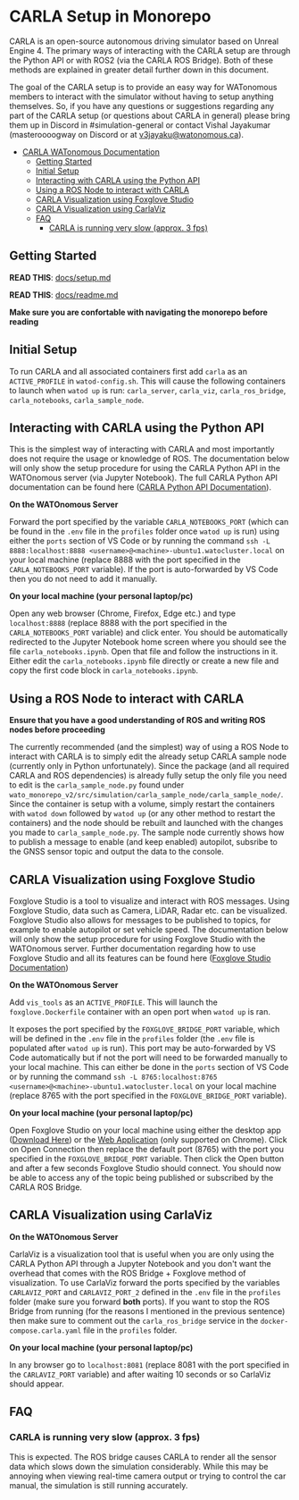 # CARLA Setup in Monorepo
CARLA is an open-source autonomous driving simulator based on Unreal Engine 4. The primary ways of interacting with the CARLA setup are through the Python API or with ROS2 (via the CARLA ROS Bridge). Both of these methods are explained in greater detail further down in this document. 

The goal of the  CARLA setup is to provide an easy way for WATonomous members to interact with the simulator without having to setup anything themselves. So, if you have any questions or suggestions regarding any part of the CARLA setup (or questions about CARLA in general) please bring them up in Discord in #simulation-general or contact Vishal Jayakumar (masteroooogway on Discord or at [v3jayaku@watonomous.ca](mailto:v3jayaku@watonomous.ca)).

- [CARLA WATonomous Documentation](#using-carla-setup-in-monorepo)
    - [Getting Started](#getting-started)
    - [Initial Setup](#initial-setup) 
    - [Interacting with CARLA using the Python API](#interacting-with-carla-using-the-python-api)
    - [Using a ROS Node to interact with CARLA](#using-a-ros-node-to-interact-with-carla)
    - [CARLA Visualization using Foxglove Studio](#carla-visualization-using-foxglove-studio)
    - [CARLA Visualization using CarlaViz](#carla-visualization-using-carlaviz)
    - [FAQ](#faq)
        - [CARLA is running very slow (approx. 3 fps)](#carla-is-running-very-slow-approx-3-fps)


## Getting Started
**READ THIS**: [docs/setup.md](docs/setup.md)

**READ THIS**: [docs/readme.md](docs/readme.md)

**Make sure you are confortable with navigating the monorepo before reading**

## Initial Setup

To run CARLA and all associated containers first add `carla` as an `ACTIVE_PROFILE` in `watod-config.sh`. This will cause the following containers to launch when `watod up` is run: `carla_server`, `carla_viz`, `carla_ros_bridge`, `carla_notebooks`, `carla_sample_node`.

## Interacting with CARLA using the Python API

This is the simplest way of interacting with CARLA and most importantly does not require the usage or knowledge of ROS. The documentation below will only show the setup procedure for using the CARLA Python API in the WATOnomous server (via Jupyter Notebook). The full CARLA Python API documentation can be found here ([CARLA Python API Documentation](https://carla.readthedocs.io/en/0.9.13/python_api/)). 

**On the WATOnomous Server**

Forward the port specified by the variable `CARLA_NOTEBOOKS_PORT` (which can be found in the `.env` file in the `profiles` folder once `watod up` is run) using either the `ports` section of VS Code or by running the command `ssh -L 8888:localhost:8888 <username>@<machine>-ubuntu1.watocluster.local` on your local machine (replace 8888 with the port specified in the `CARLA_NOTEBOOKS_PORT` variable). If the port is auto-forwarded by VS Code then you do not need to add it manually.

**On your local machine (your personal laptop/pc)**

Open any web browser (Chrome, Firefox, Edge etc.) and type `localhost:8888` (replace 8888 with the port specified in the `CARLA_NOTEBOOKS_PORT` variable) and click enter. You should be automatically redirected to the Jupyter Notebook home screen where you should see the file `carla_notebooks.ipynb`. Open that file and follow the instructions in it. Either edit the `carla_notebooks.ipynb` file directly or create a new file and copy the first code block in `carla_notebooks.ipynb`.

## Using a ROS Node to interact with CARLA

**Ensure that you have a good understanding of ROS and writing ROS nodes before proceeding**

The currently recommended (and the simplest) way of using a ROS Node to interact with CARLA is to simply edit the already setup CARLA sample node (currently only in Python unfortunately). Since the package (and all required CARLA and ROS dependencies) is already fully setup the only file you need to edit is the `carla_sample_node.py` found under `wato_monorepo_v2/src/simulation/carla_sample_node/carla_sample_node/`. Since the container is setup with a volume, simply restart the containers with `watod down` followed by `watod up` (or any other method to restart the containers) and the node should be rebuilt and launched with the changes you made to `carla_sample_node.py`. The sample node currently shows how to publish a message to enable (and keep enabled) autopilot, subsribe to the GNSS sensor topic and output the data to the console.
 
## CARLA Visualization using Foxglove Studio

Foxglove Studio is a tool to visualize and interact with ROS messages. Using Foxglove Studio, data such as Camera, LiDAR, Radar etc. can be visualized. Foxglove Studio also allows for messages to be published to topics, for example to enable autopilot or set vehicle speed. The documentation below will only show the setup procedure for using Foxglove Studio with the WATOnomous server. Further documentation regarding how to use Foxglove Studio and all its features can be found here ([Foxglove Studio Documentation](https://foxglove.dev/docs/studio))

**On the WATOnomous Server**

Add `vis_tools` as an `ACTIVE_PROFILE`. This will launch the `foxglove.Dockerfile` container with an open port when `watod up` is ran. 

It exposes the port specified by the `FOXGLOVE_BRIDGE_PORT` variable, which will be defined in the `.env` file in the `profiles` folder (the `.env` file is populated after `watod up` is run). This port may be auto-forwarded by VS Code automatically but if not the port will need to be forwarded manually to your local machine. This can either be done in the `ports` section of VS Code or by running the command `ssh -L 8765:localhost:8765 <username>@<machine>-ubuntu1.watocluster.local` on your local machine (replace 8765 with the port specified in the `FOXGLOVE_BRIDGE_PORT` variable).

**On your local machine (your personal laptop/pc)**

Open Foxglove Studio on your local machine using either the desktop app ([Download Here](https://foxglove.dev/studio)) or the [Web Application](https://studio.foxglove.dev/) (only supported on Chrome). Click on Open Connection then replace the default port (8765) with the port you specified in the `FOXGLOVE_BRIDGE_PORT` variable. Then click the Open button and after a few seconds Foxglove Studio should connect. You should now be able to access any of the topic being published or subscribed by the CARLA ROS Bridge.

## CARLA Visualization using CarlaViz

**On the WATOnomous Server**

CarlaViz is a visualization tool that is useful when you are only using the CARLA Python API through a Jupyter Notebook and you don't want the overhead that comes with the ROS Bridge + Foxglove method of visualization. To use CarlaViz forward the ports specified by the variables `CARLAVIZ_PORT` and `CARLAVIZ_PORT_2` defined in the `.env` file in the `profiles` folder (make sure you forward **both** ports). If you want to stop the ROS Bridge from running (for the reasons I mentioned in the previous sentence) then make sure to comment out the `carla_ros_bridge` service in the `docker-compose.carla.yaml` file in the `profiles` folder.

**On your local machine (your personal laptop/pc)**

In any browser go to `localhost:8081` (replace 8081 with the port specified in the `CARLAVIZ_PORT` variable) and after waiting 10 seconds or so CarlaViz should appear.  

## FAQ

### CARLA is running very slow (approx. 3 fps)

This is expected. The ROS bridge causes CARLA to render all the sensor data which slows down the simulation considerably. While this may be annoying when viewing real-time camera output or trying to control the car manual, the simulation is still running accurately.

